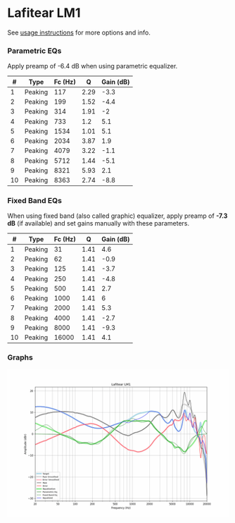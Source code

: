 # Lafitear LM1
See [usage instructions](https://github.com/jaakkopasanen/AutoEq#usage) for more options and info.

### Parametric EQs
Apply preamp of -6.4 dB when using parametric equalizer.

|   # | Type    |   Fc (Hz) |    Q |   Gain (dB) |
|-----|---------|-----------|------|-------------|
|   1 | Peaking |       117 | 2.29 |        -3.3 |
|   2 | Peaking |       199 | 1.52 |        -4.4 |
|   3 | Peaking |       314 | 1.91 |        -2   |
|   4 | Peaking |       733 | 1.2  |         5.1 |
|   5 | Peaking |      1534 | 1.01 |         5.1 |
|   6 | Peaking |      2034 | 3.87 |         1.9 |
|   7 | Peaking |      4079 | 3.22 |        -1.1 |
|   8 | Peaking |      5712 | 1.44 |        -5.1 |
|   9 | Peaking |      8321 | 5.93 |         2.1 |
|  10 | Peaking |      8363 | 2.74 |        -8.8 |

### Fixed Band EQs
When using fixed band (also called graphic) equalizer, apply preamp of **-7.3 dB** (if available) and set gains manually with these parameters.

|   # | Type    |   Fc (Hz) |    Q |   Gain (dB) |
|-----|---------|-----------|------|-------------|
|   1 | Peaking |        31 | 1.41 |         4.6 |
|   2 | Peaking |        62 | 1.41 |        -0.9 |
|   3 | Peaking |       125 | 1.41 |        -3.7 |
|   4 | Peaking |       250 | 1.41 |        -4.8 |
|   5 | Peaking |       500 | 1.41 |         2.7 |
|   6 | Peaking |      1000 | 1.41 |         6   |
|   7 | Peaking |      2000 | 1.41 |         5.3 |
|   8 | Peaking |      4000 | 1.41 |        -2.7 |
|   9 | Peaking |      8000 | 1.41 |        -9.3 |
|  10 | Peaking |     16000 | 1.41 |         4.1 |

### Graphs
![](./Lafitear%20LM1.png)
